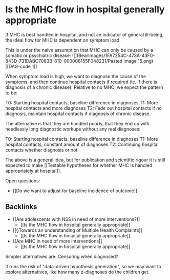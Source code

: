 # Is the MHC flow in hospital generally appropriate
If MHC is best handled in hospital, and not an indicator of general ill-being, the ideal flow for MHC is dependent on symptom load.

This is under the naive assumption that MHC can only be caused by a somatic or psychiatric disease:
![](BearImages/1FA7254C-473A-43F0-843D-731DABC7063B-810-000006155F048231/Pasted image 15.png)
[[DAG-code 1]]

When symptom load is high, we want to diagnose the cause of the symptoms, and then continue hospital contacts if required (ie. if there is diagnosis of a chronic disease). Relative to no MHC, we expect the pattern to be:

T0: Starting hospital contacts, baseline difference in diagnoses
T1: More hospital contacts and more diagnoses
T2: Fade out hospital contacts if no diagnosis, maintain hospital contacts if diagnosis of chronic disease.

The alternative is that they are handled poorly, that they end up with needlessly long diagnostic workups without any real diagnoses:

T0: Starting hospital contacts, baseline difference in diagnoses
T1: More hospital contacts, constant amount of diagnoses
T2: Continuing hospital contacts whether diagnosis or not

The above is a general idea, but for publication and scientific rigour it is still expected to make [[Testable hypotheses for whether MHC is handled appropriately at hospital]].

Open questions:
* [[Do we want to adjust for baseline incidence of outcome]]

## Backlinks
* [[Are adolescents with NSS in need of more interventions?]]
	* [[Is the MHC flow in hospital generally appropriate]]
* [[§Towards an understanding of Multiple Health Complaints]]
	* [[Is the MHC flow in hospital generally appropriate]]
* [[Are MHC in need of more interventions]]
	* [[Is the MHC flow in hospital generally appropriate]]

<!-- #service/research-idea/2. shapeable# #r1 -->

Simpler alternatives are:
Censoring when diagnosed?

It runs the risk of "data-driven hypothesis generation", so we may want to explore alternatives, like how many z-diagnoses do the children get.

<!-- #service -->

<!-- {BearID:19268AA4-95CF-4EB2-A1DA-5B6838B79192-15756-0000130BCB42579F} -->
